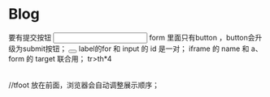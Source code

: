 # Blog
<form></form> 要有提交按钮 <input style="submit"></input>		
form 里面只有button ，button会升级为submit按钮；
	<button></button>		
label的for 和 input 的 id 是一对；
iframe 的 name 和 a、form 的 target 联合用；

<table>
	<colgroup></colgroup>
	<thead>tr>th*4</thead>
	<tbody></tbody>
	<tfoot></tfoot>
</table>
//tfoot 放在前面，浏览器会自动调整展示顺序；